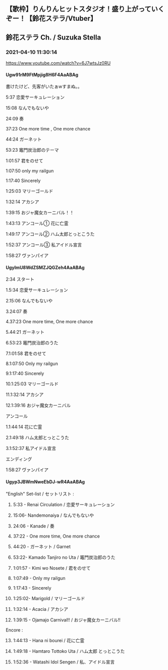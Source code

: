 ## 【歌枠】りんりんヒットスタジオ！盛り上がっていくぞー！【鈴花ステラ/Vtuber】
## 鈴花ステラ Ch. / Suzuka Stella
### 2021-04-10 11:30:14
https://www.youtube.com/watch?v=6J7wtsJz0RU
#### Ugw91rM9FtMpjig8H6F4AaABAg
書けたけど、先客がいたぁwすまぬ。。



5:37 恋愛サーキュレーション

15:08 なんでもないや

24:09 奏

37:23 One more time , One more chance

44:24 ガーネット

53:23 竈門炭治郎のテーマ

1:01:57 君をのせて

1:07:50 only my railgun

1:17:40 Sincerely

1:25:03 マリーゴールド

1:32:14 アカシア

1:39:15 おジャ魔女カーニバル！！ 

1:43:13 アンコール① 花に亡霊

1:49:17 アンコール② ハム太郎とっとこうた

1:52:37 アンコール③ 私アイドル宣言

1:58:27 ヴァンパイア

#### UgylmU8WdZSMZJQGZeh4AaABAg
2:34 スタート

      

1.5:34 恋愛サーキュレーション

2.15:06 なんでもないや

3.24:07 奏

4.37:23 One more time, One more chance

5.44:21 ガーネット

6.53:23 竈門炭治郎のうた

7.1:01:58 君をのせて

8.1:07:50 Only my railgun

9.1:17:40 Sincerely

10.1:25:03 マリーゴールド

11.1:32:14 アカシア

12.1:39:16 おジャ魔女カーニバル



アンコール

1.1:44:14 花に亡霊

2.1:49:18 ハム太郎とっとこうた

3.1:52:37 私アイドル宣言



エンディング　

1:58:27 ヴァンパイア

#### Ugyp3JBWmNweEbDJ-wR4AaABAg
"English" Set-list / セットリスト :



1.  5:33 - Renai Circulation / 恋愛サーキュレーション



2.  15:06- Nandemonaiya / なんでもないや



3.  24:06 - Kanade / 奏



4.  37:22 - One more time, One more chance



5.  44:20 - ガーネット / Garnet



6.  53:22- Kamado Tanjiro no Uta / 竈門炭治郎のうた



7.  1:01:57 - Kimi wo Nosete / 君をのせて



8.  1:07:49 - Only my railgun



9. 1:17:43 - Sincerely



10.  1:25:02- Marigold / マリーゴールド



11.  1:32:14 - Acacia / アカシア



12. 1:39:15 - Ojamajo Carnival!! / おジャ魔女カーニバル!!



Encore : 



13.  1:44:13 - Hana ni bourei / 花に亡霊



14. 1:49:18 - Hamtaro Tottoko Uta / ハム太郎 とっとこうた



15. 1:52:36 - Watashi Idol Sengen / 私、アイドル宣言

